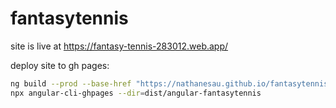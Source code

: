 # fantasytennis

site is live at https://fantasy-tennis-283012.web.app/

deploy site to gh pages:

```bash
ng build --prod --base-href "https://nathanesau.github.io/fantasytennis/"
npx angular-cli-ghpages --dir=dist/angular-fantasytennis
```
